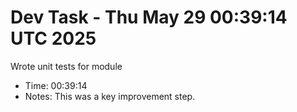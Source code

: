 # Dev Task - Thu May 29 00:39:14 UTC 2025
Wrote unit tests for module
- Time: 00:39:14
- Notes: This was a key improvement step.
